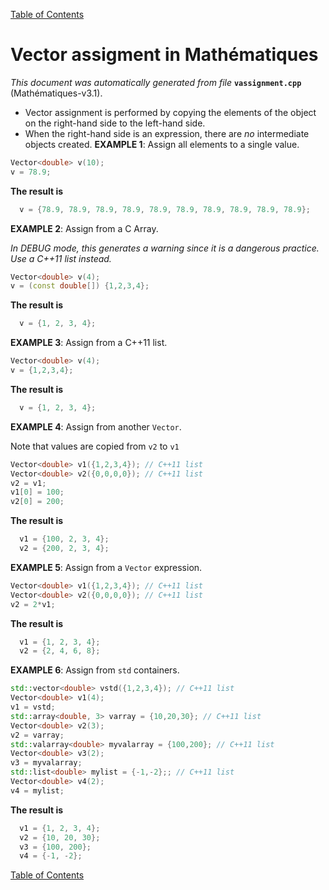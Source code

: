 
[Table of Contents](README.md)


# Vector assigment in Mathématiques
_This document was automatically generated from file_ **`vassignment.cpp`** (Mathématiques-v3.1).

* Vector assignment is performed by copying the elements of the object on the right-hand side to the left-hand side.
* When the right-hand side is an expression, there are _no_ intermediate objects created.
**EXAMPLE 1**: Assign all elements to a single value.
```C++
Vector<double> v(10);
v = 78.9;
```
**The result is**
```C++
  v = {78.9, 78.9, 78.9, 78.9, 78.9, 78.9, 78.9, 78.9, 78.9, 78.9}; 
```


**EXAMPLE 2**: Assign from a C Array.

_In DEBUG mode, this generates a warning since it is a dangerous practice. Use a C++11 list instead._
```C++
Vector<double> v(4);
v = (const double[]) {1,2,3,4};
```
**The result is**
```C++
  v = {1, 2, 3, 4}; 
```

**EXAMPLE 3**: Assign from a C++11 list.
```C++
Vector<double> v(4);
v = {1,2,3,4};
```
**The result is**
```C++
  v = {1, 2, 3, 4}; 
```

**EXAMPLE 4**: Assign from another `Vector`.

Note that values are copied from `v2` to `v1`
```C++
Vector<double> v1({1,2,3,4}); // C++11 list
Vector<double> v2({0,0,0,0}); // C++11 list
v2 = v1;
v1[0] = 100;
v2[0] = 200;
```
**The result is**
```C++
  v1 = {100, 2, 3, 4}; 
  v2 = {200, 2, 3, 4}; 
```

**EXAMPLE 5**: Assign from a `Vector` expression.
```C++
Vector<double> v1({1,2,3,4}); // C++11 list
Vector<double> v2({0,0,0,0}); // C++11 list
v2 = 2*v1;
```
**The result is**
```C++
  v1 = {1, 2, 3, 4}; 
  v2 = {2, 4, 6, 8}; 
```

**EXAMPLE 6**: Assign from `std` containers.
```C++
std::vector<double> vstd({1,2,3,4}); // C++11 list
Vector<double> v1(4);
v1 = vstd;
std::array<double, 3> varray = {10,20,30}; // C++11 list
Vector<double> v2(3);
v2 = varray;
std::valarray<double> myvalarray = {100,200}; // C++11 list
Vector<double> v3(2);
v3 = myvalarray;
std::list<double> mylist = {-1,-2};; // C++11 list
Vector<double> v4(2);
v4 = mylist;
```
**The result is**
```C++
  v1 = {1, 2, 3, 4}; 
  v2 = {10, 20, 30}; 
  v3 = {100, 200}; 
  v4 = {-1, -2}; 
```


[Table of Contents](README.md)
